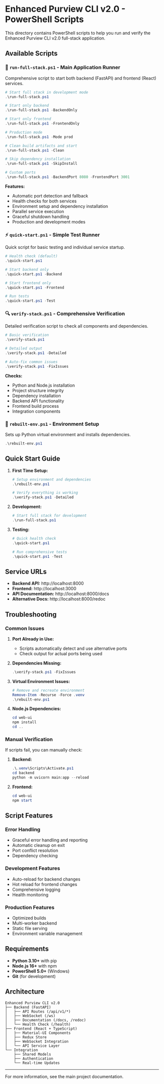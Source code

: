 # Enhanced Purview CLI v2.0 - PowerShell Scripts

This directory contains PowerShell scripts to help you run and verify the Enhanced Purview CLI v2.0 full-stack application.

## Available Scripts

### 🚀 `run-full-stack.ps1` - Main Application Runner
Comprehensive script to start both backend (FastAPI) and frontend (React) services.

```powershell
# Start full stack in development mode
.\run-full-stack.ps1

# Start only backend
.\run-full-stack.ps1 -BackendOnly

# Start only frontend  
.\run-full-stack.ps1 -FrontendOnly

# Production mode
.\run-full-stack.ps1 -Mode prod

# Clean build artifacts and start
.\run-full-stack.ps1 -Clean

# Skip dependency installation
.\run-full-stack.ps1 -SkipInstall

# Custom ports
.\run-full-stack.ps1 -BackendPort 8080 -FrontendPort 3001
```

**Features:**
- Automatic port detection and fallback
- Health checks for both services
- Environment setup and dependency installation
- Parallel service execution
- Graceful shutdown handling
- Production and development modes

### ⚡ `quick-start.ps1` - Simple Test Runner
Quick script for basic testing and individual service startup.

```powershell
# Health check (default)
.\quick-start.ps1

# Start backend only
.\quick-start.ps1 -Backend

# Start frontend only
.\quick-start.ps1 -Frontend

# Run tests
.\quick-start.ps1 -Test
```

### 🔍 `verify-stack.ps1` - Comprehensive Verification
Detailed verification script to check all components and dependencies.

```powershell
# Basic verification
.\verify-stack.ps1

# Detailed output
.\verify-stack.ps1 -Detailed

# Auto-fix common issues
.\verify-stack.ps1 -FixIssues
```

**Checks:**
- Python and Node.js installation
- Project structure integrity
- Dependency installation
- Backend API functionality
- Frontend build process
- Integration components

### 🔄 `rebuilt-env.ps1` - Environment Setup
Sets up Python virtual environment and installs dependencies.

```powershell
.\rebuilt-env.ps1
```

## Quick Start Guide

1. **First Time Setup:**
   ```powershell
   # Setup environment and dependencies
   .\rebuilt-env.ps1
   
   # Verify everything is working
   .\verify-stack.ps1 -Detailed
   ```

2. **Development:**
   ```powershell
   # Start full stack for development
   .\run-full-stack.ps1
   ```

3. **Testing:**
   ```powershell
   # Quick health check
   .\quick-start.ps1
   
   # Run comprehensive tests
   .\quick-start.ps1 -Test
   ```

## Service URLs

- **Backend API:** http://localhost:8000
- **Frontend:** http://localhost:3000
- **API Documentation:** http://localhost:8000/docs
- **Alternative Docs:** http://localhost:8000/redoc

## Troubleshooting

### Common Issues

1. **Port Already in Use:**
   - Scripts automatically detect and use alternative ports
   - Check output for actual ports being used

2. **Dependencies Missing:**
   ```powershell
   .\verify-stack.ps1 -FixIssues
   ```

3. **Virtual Environment Issues:**
   ```powershell
   # Remove and recreate environment
   Remove-Item -Recurse -Force .venv
   .\rebuilt-env.ps1
   ```

4. **Node.js Dependencies:**
   ```powershell
   cd web-ui
   npm install
   cd ..
   ```

### Manual Verification

If scripts fail, you can manually check:

1. **Backend:**
   ```powershell
   .\.venv\Scripts\Activate.ps1
   cd backend
   python -m uvicorn main:app --reload
   ```

2. **Frontend:**
   ```powershell
   cd web-ui
   npm start
   ```

## Script Features

### Error Handling
- Graceful error handling and reporting
- Automatic cleanup on exit
- Port conflict resolution
- Dependency checking

### Development Features
- Auto-reload for backend changes
- Hot reload for frontend changes
- Comprehensive logging
- Health monitoring

### Production Features
- Optimized builds
- Multi-worker backend
- Static file serving
- Environment variable management

## Requirements

- **Python 3.10+** with pip
- **Node.js 16+** with npm
- **PowerShell 5.0+** (Windows)
- **Git** (for development)

## Architecture

```
Enhanced Purview CLI v2.0
├── Backend (FastAPI)
│   ├── API Routes (/api/v1/*)
│   ├── WebSocket (/ws)
│   ├── Documentation (/docs, /redoc)
│   └── Health Check (/health)
├── Frontend (React + TypeScript)
│   ├── Material-UI Components
│   ├── Redux Store
│   ├── WebSocket Integration
│   └── API Service Layer
└── Integration
    ├── Shared Models
    ├── Authentication
    └── Real-time Updates
```

---

For more information, see the main project documentation.
